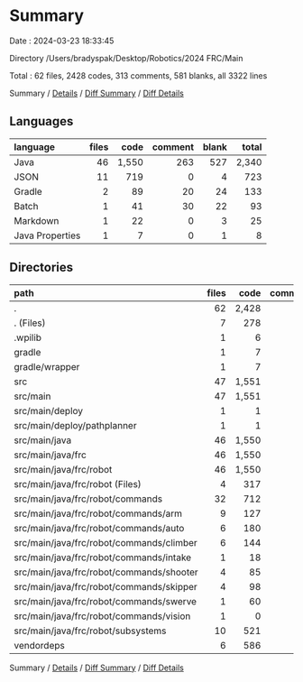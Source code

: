 # Summary

Date : 2024-03-23 18:33:45

Directory /Users/bradyspak/Desktop/Robotics/2024 FRC/Main

Total : 62 files,  2428 codes, 313 comments, 581 blanks, all 3322 lines

Summary / [Details](details.md) / [Diff Summary](diff.md) / [Diff Details](diff-details.md)

## Languages
| language | files | code | comment | blank | total |
| :--- | ---: | ---: | ---: | ---: | ---: |
| Java | 46 | 1,550 | 263 | 527 | 2,340 |
| JSON | 11 | 719 | 0 | 4 | 723 |
| Gradle | 2 | 89 | 20 | 24 | 133 |
| Batch | 1 | 41 | 30 | 22 | 93 |
| Markdown | 1 | 22 | 0 | 3 | 25 |
| Java Properties | 1 | 7 | 0 | 1 | 8 |

## Directories
| path | files | code | comment | blank | total |
| :--- | ---: | ---: | ---: | ---: | ---: |
| . | 62 | 2,428 | 313 | 581 | 3,322 |
| . (Files) | 7 | 278 | 50 | 52 | 380 |
| .wpilib | 1 | 6 | 0 | 0 | 6 |
| gradle | 1 | 7 | 0 | 1 | 8 |
| gradle/wrapper | 1 | 7 | 0 | 1 | 8 |
| src | 47 | 1,551 | 263 | 527 | 2,341 |
| src/main | 47 | 1,551 | 263 | 527 | 2,341 |
| src/main/deploy | 1 | 1 | 0 | 0 | 1 |
| src/main/deploy/pathplanner | 1 | 1 | 0 | 0 | 1 |
| src/main/java | 46 | 1,550 | 263 | 527 | 2,340 |
| src/main/java/frc | 46 | 1,550 | 263 | 527 | 2,340 |
| src/main/java/frc/robot | 46 | 1,550 | 263 | 527 | 2,340 |
| src/main/java/frc/robot (Files) | 4 | 317 | 89 | 89 | 495 |
| src/main/java/frc/robot/commands | 32 | 712 | 87 | 252 | 1,051 |
| src/main/java/frc/robot/commands/arm | 9 | 127 | 37 | 56 | 220 |
| src/main/java/frc/robot/commands/auto | 6 | 180 | 24 | 48 | 252 |
| src/main/java/frc/robot/commands/climber | 6 | 144 | 0 | 48 | 192 |
| src/main/java/frc/robot/commands/intake | 1 | 18 | 0 | 7 | 25 |
| src/main/java/frc/robot/commands/shooter | 4 | 85 | 0 | 32 | 117 |
| src/main/java/frc/robot/commands/skipper | 4 | 98 | 0 | 31 | 129 |
| src/main/java/frc/robot/commands/swerve | 1 | 60 | 8 | 20 | 88 |
| src/main/java/frc/robot/commands/vision | 1 | 0 | 18 | 10 | 28 |
| src/main/java/frc/robot/subsystems | 10 | 521 | 87 | 186 | 794 |
| vendordeps | 6 | 586 | 0 | 1 | 587 |

Summary / [Details](details.md) / [Diff Summary](diff.md) / [Diff Details](diff-details.md)